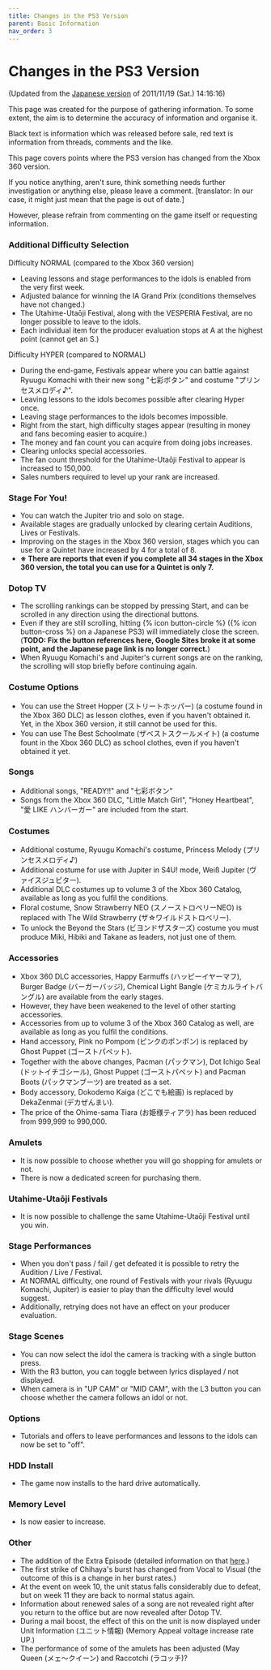 ```yaml
---
title: Changes in the PS3 Version
parent: Basic Information
nav_order: 3
---
```


# Changes in the PS3 Version

(Updated from the [Japanese version](http://www.google.com/url?q=http%3A%2F%2Fwww44.atwiki.jp%2Fidolmasterim2%2Fpages%2F88.html&sa=D&sntz=1&usg=AOvVaw1dTWKTQrg5kp9ROG8eLlwv) of 2011/11/19 (Sat.) 14:16:16)

This page was created for the purpose of gathering information.  To some extent, the aim is to determine the accuracy of information and organise it.

Black text is information which was released before sale, red text is information from threads, comments and the like.

This page covers points where the PS3 version has changed from the Xbox 360 version.

If you notice anything, aren't sure, think something needs further investigation or anything else, please leave a comment. \[translator: In our case, it might just mean that the page is out of date.]

However, please refrain from commenting on the game itself or requesting information.

### Additional Difficulty Selection

Difficulty NORMAL (compared to the Xbox 360 version)

- Leaving lessons and stage performances to the idols is enabled from the very first week.
- Adjusted balance for winning the IA Grand Prix (conditions themselves have not changed.)
- The Utahime-Utaōji Festival, along with the VESPERIA Festival, are no longer possible to leave to the idols.
- Each individual item for the producer evaluation stops at A at the highest point (cannot get an S.)

Difficulty HYPER (compared to NORMAL)

- During the end-game, Festivals appear where you can battle against Ryuugu Komachi with their new song "七彩ボタン" and costume "プリンセスメロディ♪".
- Leaving lessons to the idols becomes possible after clearing Hyper once.
- Leaving stage performances to the idols becomes impossible.
- Right from the start, high difficulty stages appear (resulting in money and fans becoming easier to acquire.)
- The money and fan count you can acquire from doing jobs increases.
- Clearing unlocks special accessories.
- The fan count threshold for the Utahime-Utaōji Festival to appear is increased to 150,000.
- Sales numbers required to level up your rank are increased.

### Stage For You!

- You can watch the Jupiter trio and solo on stage.
- Available stages are gradually unlocked by clearing certain Auditions, Lives or Festivals.
- Improving on the stages in the Xbox 360 version, stages which you can use for a Quintet have increased by 4 for a total of 8.
- **※ There are reports that even if you complete all 34 stages in the Xbox 360 version, the total you can use for a Quintet is only 7.**

### Dotop TV

- The scrolling rankings can be stopped by pressing Start, and can be scrolled in any direction using the directional buttons.
- Even if they are still scrolling, hitting {% icon button-circle %} ({% icon button-cross %} on a Japanese PS3) will immediately close the screen.
  (**TODO: Fix the button references here, Google Sites broke it at some point, and the Japanese page link is no longer correct.**)
- When Ryuugu Komachi's and Jupiter's current songs are on the ranking, the scrolling will stop briefly before continuing again.

### Costume Options

- You can use the Street Hopper (ストリートホッパー) (a costume found in the Xbox 360 DLC) as lesson clothes, even if you haven't obtained it. Yet, in the Xbox 360 version, it still cannot be used for this.
- You can use The Best Schoolmate (ザベストスクールメイト) (a costume fount in the Xbox 360 DLC) as school clothes, even if you haven't obtained it yet.

### Songs

- Additional songs, "READY!!" and "七彩ボタン"
- Songs from the Xbox 360 DLC, "Little Match Girl", "Honey Heartbeat", "愛 LIKE ハンバーガー" are included from the start.

### Costumes

- Additional costume, Ryuugu Komachi's costume, Princess Melody (プリンセスメロディ♪)
- Additional costume for use with Jupiter in S4U! mode, Weiß Jupiter (ヴァイスジュピター).
- Additional DLC costumes up to volume 3 of the Xbox 360 Catalog, available as long as you fulfil the conditions.
- Floral costume, Snow Strawberry NEO (スノーストロベリーNEO) is replaced with The Wild Strawberry (ザ☆ワイルドストロベリー).
- To unlock the Beyond the Stars (ビヨンドザスターズ) costume you must produce Miki, Hibiki and Takane as leaders, not just one of them.

### Accessories

- Xbox 360 DLC accessories, Happy Earmuffs (ハッピーイヤーマフ), Burger Badge (バーガーバッジ), Chemical Light Bangle (ケミカルライトバングル) are available from the early stages.
- However, they have been weakened to the level of other starting accessories.
- Accessories from up to volume 3 of the Xbox 360 Catalog as well, are available as long as you fulfil the conditions.
- Hand accessory, Pink no Pompom (ピンクのポンポン)  is replaced by Ghost Puppet (ゴーストパペット).
- Together with the above changes, Pacman (パックマン), Dot Ichigo Seal (ドットイチゴシール), Ghost Puppet (ゴーストパペット) and Pacman Boots (パックマンブーツ) are treated as a set.
- Body accessory, Dokodemo Kaiga (どこでも絵画) is replaced by DekaZenmai (デカぜんまい).
- The price of the Ohime-sama Tiara (お姫様ティアラ) has been reduced from 999,999 to 990,000.

### Amulets

- It is now possible to choose whether you will go shopping for amulets or not.
- There is now a dedicated screen for purchasing them.

### Utahime-Utaōji Festivals

- It is now possible to challenge the same Utahime-Utaōji Festival until you win.

### Stage Performances

- When you don't pass / fail / get defeated it is possible to retry the Audition / Live / Festival.
- At NORMAL difficulty, one round of Festivals with your rivals (Ryuugu Komachi, Jupiter) is easier to play than the difficulty level would suggest.
- Additionally, retrying does not have an effect on your producer evaluation.

### Stage Scenes

- You can now select the idol the camera is tracking with a single button press.
- With the R3 button, you can toggle between lyrics displayed / not displayed.
- When camera is in "UP CAM" or "MID CAM", with the L3 button you can choose whether the camera follows an idol or not.

### Options

- Tutorials and offers to leave performances and lessons to the idols can now be set to "off".

### HDD Install

- The game now installs to the hard drive automatically.

### Memory Level

- Is now easier to increase.

### Other

- The addition of the Extra Episode (detailed information on that [here](/extra-episode).)
- The first strike of Chihaya's burst has changed from Vocal to Visual (the outcome of this is a change in her burst rates.)
- At the event on week 10, the unit status falls considerably due to defeat, but on week 11 they are back to normal status again.
- Information about renewed sales of a song are not revealed right after you return to the office but are now revealed after Dotop TV.
- During a mail boost, the effect of this on the unit is now displayed under Unit Information (ユニット情報) (Memory Appeal voltage increase rate UP.) 
- The performance of some of the amulets has been adjusted (May Queen (メェ～クイーン) and Raccotchi (ラコッチ)? 
